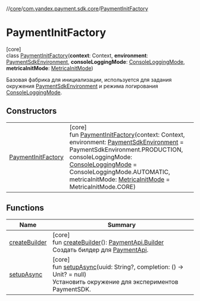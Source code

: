 //[core](../../../index.md)/[com.yandex.payment.sdk.core](../index.md)/[PaymentInitFactory](index.md)

# PaymentInitFactory

[core]\
class [PaymentInitFactory](index.md)(**context**: Context, **environment**: [PaymentSdkEnvironment](../../com.yandex.payment.sdk.core.data/-payment-sdk-environment/index.md), **consoleLoggingMode**: [ConsoleLoggingMode](../../com.yandex.payment.sdk.core.data/-console-logging-mode/index.md), **metricaInitMode**: [MetricaInitMode](../../com.yandex.payment.sdk.core.data/-metrica-init-mode/index.md))

Базовая фабрика для инициализации, используется для задания окружения [PaymentSdkEnvironment](../../com.yandex.payment.sdk.core.data/-payment-sdk-environment/index.md) и режима логирования [ConsoleLoggingMode](../../com.yandex.payment.sdk.core.data/-console-logging-mode/index.md).

## Constructors

| | |
|---|---|
| [PaymentInitFactory](-payment-init-factory.md) | [core]<br>fun [PaymentInitFactory](-payment-init-factory.md)(context: Context, environment: [PaymentSdkEnvironment](../../com.yandex.payment.sdk.core.data/-payment-sdk-environment/index.md) = PaymentSdkEnvironment.PRODUCTION, consoleLoggingMode: [ConsoleLoggingMode](../../com.yandex.payment.sdk.core.data/-console-logging-mode/index.md) = ConsoleLoggingMode.AUTOMATIC, metricaInitMode: [MetricaInitMode](../../com.yandex.payment.sdk.core.data/-metrica-init-mode/index.md) = MetricaInitMode.CORE) |

## Functions

| Name | Summary |
|---|---|
| [createBuilder](create-builder.md) | [core]<br>fun [createBuilder](create-builder.md)(): [PaymentApi.Builder](../-payment-api/-builder/index.md)<br>Создать билдер для [PaymentApi](../-payment-api/index.md). |
| [setupAsync](setup-async.md) | [core]<br>fun [setupAsync](setup-async.md)(uuid: String?, completion: () -> Unit? = null)<br>Установить окружение для экспериментов PaymentSDK. |
